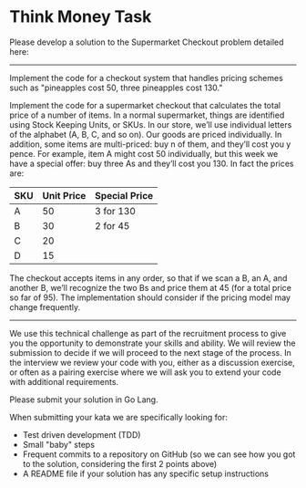 # Think Money Task

Please develop a solution to the Supermarket Checkout problem detailed here:

------------

Implement the code for a checkout system that handles pricing schemes such as "pineapples cost 50, three pineapples cost 130."

Implement the code for a supermarket checkout that calculates the total price of a number of items. In a normal supermarket, things are identified using Stock Keeping Units, or SKUs. In our store, we’ll use individual letters of the alphabet (A, B, C, and so on). Our goods are priced individually. In addition, some items are multi-priced: buy n of them, and they’ll cost you y pence. For example, item A might cost 50 individually, but this week we have a special offer: buy three As and they’ll cost you 130. In fact the prices are:

| SKU | Unit Price | Special Price |
|-----|------------|---------------|
| A   | 50         | 3 for 130     |
| B   | 30         | 2 for 45      |
| C   | 20         |               |
| D   | 15         |               |

The checkout accepts items in any order, so that if we scan a B, an A, and another B, we’ll recognize the two Bs and price them at 45 (for a total price so far of 95). The implementation should consider if the pricing model may change frequently.

------------

We use this technical challenge as part of the recruitment process to give you the opportunity to demonstrate your skills and ability. We will review the submission to decide if we will proceed to the next stage of the process. In the interview we review your code with you, either as a discussion exercise, or often as a pairing exercise where we will ask you to extend your code with additional requirements.

Please submit your solution in Go Lang.

When submitting your kata we are specifically looking for:

- Test driven development (TDD)
- Small "baby" steps
- Frequent commits to a repository on GitHub (so we can see how you got to the solution, considering the first 2 points above)
- A README file if your solution has any specific setup instructions
